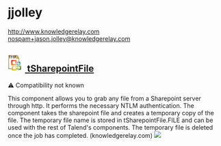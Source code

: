 # jjolley
  <http://www.knowledgerelay.com>
  <nospam+jason.jolley@knowledgerelay.com>

## <a href='./components/tSharepointFile/readme.md'><img src='./components/tSharepointFile/logo.jpg' width='40' height='40'> tSharepointFile</a>
 :warning: Compatibility not known

This component allows you to grab any file from a Sharepoint server through http.
  It performs the necessary NTLM authentication.  The component takes the sharepoint file and creates a temporary copy of the file.  The temporary file name is stored in tSharepointFile.FILE and can be used with the rest of Talend's components.  The temporary file is deleted once the job has completed. (knowledgerelay.com)
<img src='./components/tSharepointFile/sample.jpg'>
